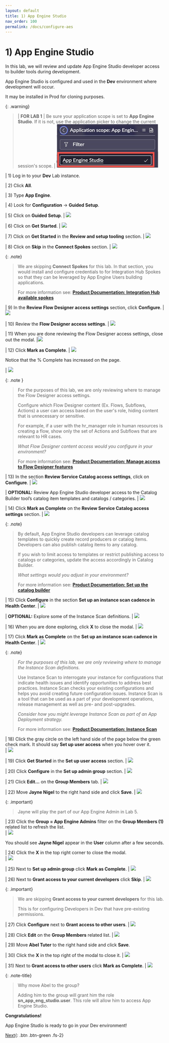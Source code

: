 ```yaml
---
layout: default
title: 1) App Engine Studio 
nav_order: 100
permalink: /docs/configure-aes
---
```


# 1) App Engine Studio

In this lab, we will review and update App Engine Studio developer access to builder tools during development.

App Engine Studio is configured and used in the **Dev** environment where development will occur. 

It may be installed in Prod for cloning purposes. 

{: .warning}
> | **FOR LAB 1**
> | Be sure your application scope is set to **App Engine Studio**. If it is not, use the application picker to change the current session's scope. 
> | ![](../assets/images/2023-03-03-16-39-04.png)

| 1) Log in to your **Dev** Lab instance. 

| 2) Click **All**.

| 3) Type **App Engine**.

| 4) Look for **Configuration** -> **Guided Setup**.

| 5) Click on **Guided Setup**. 
| ![](../assets/images/2023-03-27-13-32-02.png)

| 6) Click on **Get** **Started**.
| ![](../assets/images/2023-03-06-17-01-22.png) 

| 7) Click on **Get Started** in the **Review and setup tooling** section.
| ![](../assets/images/2023-03-06-17-00-41.png) 

| 8) Click on **Skip** in the **Connect Spokes** section.
| ![](../assets/images/2023-03-06-17-05-43.png) 

{: .note}
>We are skipping **Connect Spokes** for this lab. In that section, you would install and configure credentials to for Integration Hub Spokes so that they can be leveraged by App Engine Users building applications.
>
> For more information see: **[Product Documentation: Integration Hub available spokes](https://docs.servicenow.com/csh?topicname=spokes-list.html&version=latest)**

| 9) In the **Review Flow Designer access settings** section, click **Configure**. 
| ![](../assets/images/2023-03-06-17-08-18.png) 

| 10) Review the **Flow Designer access settings**.
| ![](../assets/images/2023-03-06-17-09-26.png) 

| 11) When you are done reviewing the Flow Designer access settings, close out the modal. 
|![](../assets/images/2023-03-06-17-15-51.png) 

| 12) Click **Mark as Complete**. 
| ![](../assets/images/2023-03-06-17-15-26.png) 

Notice that the % Complete has increased on the page.

| ![](../assets/images/2023-03-06-17-17-15.png) 

{: .note }
> For the purposes of this lab, we are only reviewing where to manage the Flow Designer access settings.
>
> Configure which Flow Designer content (Ex. Flows, Subflows, Actions) a user can access based on the user's role, hiding content that is unnecessary or sensitive. 
>
> For example, if a user with the hr_manager role in human resources is creating a flow, show only the set of Actions and Subflows that are relevant to HR cases.
>
> *What Flow Designer content access would you configure in your environment?*
>
> For more information see: **[Product Documentation: Manage access to Flow Designer features](https://docs.servicenow.com/csh?topicname=manage-access-features.html&version=latest)**

| 13) In the section **Review Service Catalog access settings**, click on **Configure**.
| ![](../assets/images/2023-03-06-17-18-08.png) 

| **OPTIONAL:** Review App Engine Studio developer access to the Catalog Builder tool’s catalog item templates and catalogs / categories. 
| ![](../assets/images/2023-03-27-14-00-20.png)

| 14) Click **Mark as Complete** on the **Review Service Catalog access settings** section.
| ![](../assets/images/2023-03-06-17-29-45.png) 

{: .note}
> By default, App Engine Studio developers can leverage catalog templates to quickly create record producers or catalog items. Developers can also publish catalog items to any catalog. 
>
> If you wish to limit access to templates or restrict publishing access to catalogs or categories, update the access accordingly in Catalog Builder.
>
> *What settings would you adjust in your environment?*
>
> For more information see: **[Product Documentation: Set up the catalog builder](https://docs.servicenow.com/csh?topicname=set-up-cat-builder.html&version=latest)**


| 15) Click **Configure** in the section **Set up an instance scan cadence in Health Center**.
| ![](../assets/images/2023-03-06-17-31-15.png) 

| **OPTIONAL:** Explore some of the Instance Scan definitions.
| ![](../assets/images/2023-03-09-18-01-24.png) 

| 16) When you are done exploring, click **X** to close the modal.
| ![](../assets/images/2023-03-09-18-01-59.png) 

| 17) Click **Mark as Complete** on the **Set up an instance scan cadence in Health Center**.
| ![](../assets/images/2023-03-06-17-35-47.png) 

{: .note}
> *For the purposes of this lab, we are only reviewing where to manage the Instance Scan definitions.*
>
> Use Instance Scan to interrogate your instance for configurations that indicate health issues and identify opportunities to address best practices. Instance Scan checks your existing configurations and helps you avoid creating future configuration issues. Instance Scan is a tool that can be used as a part of your development operations, release management as well as pre- and post-upgrades.
>
> *Consider how you might leverage Instance Scan as part of an App Deployment strategy.*
>
> For more information see: **[Product Documentation: Instance Scan](https://docs.servicenow.com/csh?topicname=hs-landing-page.html&version=latest)**

| 18) Click the gray circle on the left hand side of the page below the green check mark. It should say **Set up user access** when you hover over it.  
| ![](../assets/images/2023-03-06-17-36-57.png) 

| 19) Click **Get Started** in the **Set up user access** section.
| ![](../assets/images/2023-03-06-17-38-21.png) 

| 20) Click **Configure** in the **Set up admin group** section.
| ![](../assets/images/2023-03-07-12-13-00.png) 

| 21) Click **Edit...** on the **Group Members** tab.
| ![](../assets/images/2023-03-27-15-11-02.png)

| 22) Move **Jayne Nigel** to the right hand side and click **Save**.
| ![](../assets/images/2023-03-07_14-07-09.gif) 

{: .important}
> Jayne will play the part of our App Engine Admin in Lab 5.

| 23) Click the **Group = App Engine Admins** filter on the **Group Members (1)** related list to refresh the list.  
| ![](../assets/images/2023-03-07-14-22-13.png) 

You should see **Jayne Nigel** appear in the **User** column after a few seconds.

| 24) Click the **X** in the top right corner to close the modal.  
| ![](../assets/images/2023-03-07-14-13-17.png)

| 25) Next to **Set up admin group** click **Mark as Complete**.
| ![](../assets/images/2023-03-27-15-16-32.png)

| 26) Next to **Grant access to your current developers** click **Skip**.
| ![](../assets/images/2023-03-27-15-15-37.png)

{: .important}
> We are skipping **Grant access to your current developers** for this lab. 
>
> This is for configuring Developers in Dev that have pre-existing permissions. 


| 27) Click **Configure** next to **Grant access to other users**.
| ![](../assets/images/2023-03-07-14-23-55.png) 

| 28) Click **Edit** on the **Group Members** related list. 
|  ![](../assets/images/2023-03-07-14-25-01.png) 

| 29) Move **Abel Tuter** to the right hand side and click **Save**.  

| 30) Click the **X** in the top right of the modal to close it. 
| ![](../assets/images/2023-03-07-14-28-16.png) 

| 31) Next to **Grant access to other users** click **Mark as Complete**. 
| ![](../assets/images/2023-03-07-14-46-12.png)

{: .note-title}
> Why move Abel to the group? 
>
> Adding him to the group will grant him the role **sn_app_eng_studio.user**.  This role will allow him to access App Engine Studio.

**Congratulations!**  

App Engine Studio is ready to go in your Dev environment!

[Next](/lab-aemc/docs/credentials){: .btn .btn-green .fs-2}